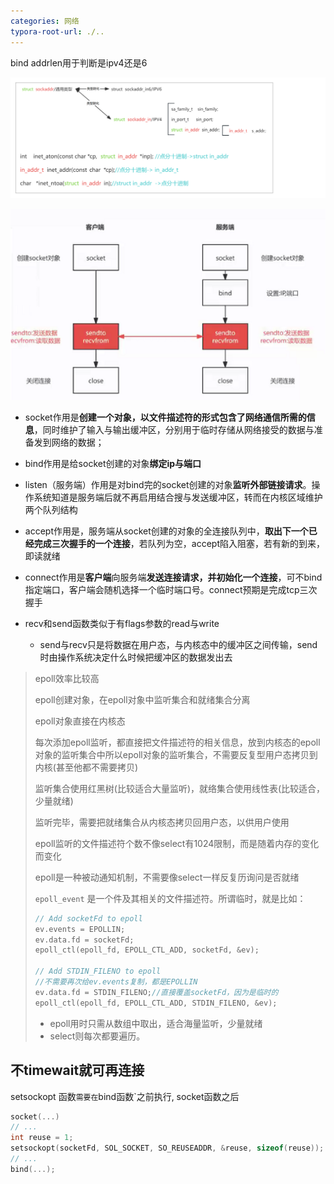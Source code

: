 ```yaml
---
categories: 网络
typora-root-url: ./..
---
```


bind addrlen用于判断是ipv4还是6

<img src="/res/img_socket/socket参数结构体.png">

![image-20240823172840917](/res/img_net/socket.png)

- socket作用是**创建一个对象，以文件描述符的形式包含了网络通信所需的信息**，同时维护了输入与输出缓冲区，分别用于临时存储从网络接受的数据与准备发到网络的数据；

- bind作用是给socket创建的对象**绑定ip与端口**

- listen（服务端）作用是对bind完的socket创建的对象**监听外部链接请求**。操作系统知道是服务端后就不再启用结合搜与发送缓冲区，转而在内核区域维护两个队列结构

- accept作用是，服务端从socket创建的对象的全连接队列中，**取出下一个已经完成三次握手的一个连接**，若队列为空，accept陷入阻塞，若有新的到来，即读就绪

- connect作用是**客户端**向服务端**发送连接请求，并初始化一个连接**，可不bind指定端口，客户端会随机选择一个临时端口号。connect预期是完成tcp三次握手

- recv和send函数类似于有flags参数的read与write
  - send与recv只是将数据在用户态，与内核态中的缓冲区之间传输，send时由操作系统决定什么时候把缓冲区的数据发出去

> epoll效率比较高
>
> epoll创建对象，在epoll对象中监听集合和就绪集合分离
>
> epoll对象直接在内核态
>
> 每次添加epoll监听，都直接把文件描述符的相关信息，放到内核态的epoll对象的监听集合中所以epoll对象的监听集合，不需要反复型用户态拷贝到内核(甚至他都不需要拷贝)
>
> 监听集合使用红黑树(比较适合大量监听)，就络集合使用线性表(比较适合，少量就绪)
>
> 监听完毕，需要把就绪集合从内核态拷贝回用户态，以供用户使用
>
> epoll监听的文件描述符个数不像select有1024限制，而是随着内存的变化而变化
>
> epoll是一种被动通知机制，不需要像select一样反复历询问是否就绪
>
> `epoll_event` 是一个件及其相关的文件描述符。所谓临时，就是比如：
>
> ````c
> // Add socketFd to epoll
> ev.events = EPOLLIN;
> ev.data.fd = socketFd;
> epoll_ctl(epoll_fd, EPOLL_CTL_ADD, socketFd, &ev);
> 
> // Add STDIN_FILENO to epoll
> //不需要再次给ev.events复制，都是EPOLLIN
> ev.data.fd = STDIN_FILENO;//直接覆盖socketFd，因为是临时的
> epoll_ctl(epoll_fd, EPOLL_CTL_ADD, STDIN_FILENO, &ev);
> ````
>
> - epoll用时只需从数组中取出，适合海量监听，少量就绪
> - select则每次都要遍历。

## 不timewait就可再连接

setsockopt 函数`需要在`bind函数`之前执行,  socket函数之后

```c
socket(...)
// ...
int reuse = 1;
setsockopt(socketFd, SOL_SOCKET, SO_REUSEADDR, &reuse, sizeof(reuse));
// ...
bind(...);
```

